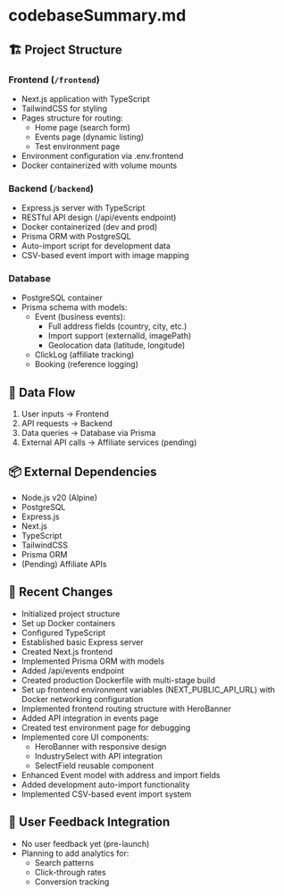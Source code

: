 # codebaseSummary.md

## 🏗 Project Structure

### Frontend (`/frontend`)
- Next.js application with TypeScript
- TailwindCSS for styling
- Pages structure for routing:
  - Home page (search form)
  - Events page (dynamic listing)
  - Test environment page
- Environment configuration via .env.frontend
- Docker containerized with volume mounts

### Backend (`/backend`)
- Express.js server with TypeScript
- RESTful API design (/api/events endpoint)
- Docker containerized (dev and prod)
- Prisma ORM with PostgreSQL
- Auto-import script for development data
- CSV-based event import with image mapping

### Database
- PostgreSQL container
- Prisma schema with models:
  - Event (business events):
    - Full address fields (country, city, etc.)
    - Import support (externalId, imagePath)
    - Geolocation data (latitude, longitude)
  - ClickLog (affiliate tracking)
  - Booking (reference logging)

## 🔄 Data Flow
1. User inputs → Frontend
2. API requests → Backend
3. Data queries → Database via Prisma
4. External API calls → Affiliate services (pending)

## 📦 External Dependencies
- Node.js v20 (Alpine)
- PostgreSQL
- Express.js
- Next.js
- TypeScript
- TailwindCSS
- Prisma ORM
- (Pending) Affiliate APIs

## 🔄 Recent Changes
- Initialized project structure
- Set up Docker containers
- Configured TypeScript
- Established basic Express server
- Created Next.js frontend
- Implemented Prisma ORM with models
- Added /api/events endpoint
- Created production Dockerfile with multi-stage build
- Set up frontend environment variables (NEXT_PUBLIC_API_URL) with Docker networking configuration
- Implemented frontend routing structure with HeroBanner
- Added API integration in events page
- Created test environment page for debugging
- Implemented core UI components:
  - HeroBanner with responsive design
  - IndustrySelect with API integration
  - SelectField reusable component
- Enhanced Event model with address and import fields
- Added development auto-import functionality
- Implemented CSV-based event import system

## 👥 User Feedback Integration
- No user feedback yet (pre-launch)
- Planning to add analytics for:
  - Search patterns
  - Click-through rates
  - Conversion tracking
